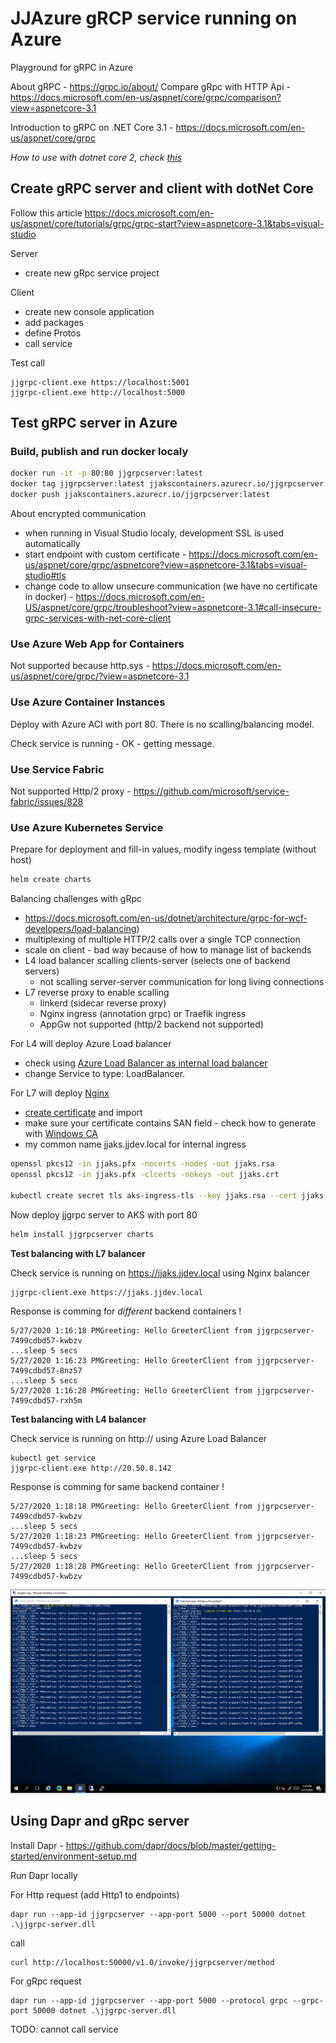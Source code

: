 # JJAzure gRCP service running on Azure
Playground for gRPC in Azure

About gRPC - https://grpc.io/about/
Compare gRpc with HTTP Api - https://docs.microsoft.com/en-us/aspnet/core/grpc/comparison?view=aspnetcore-3.1

Introduction to gRPC on .NET Core 3.1 - https://docs.microsoft.com/en-us/aspnet/core/grpc

*How to use with dotnet core 2, check [this](\src-dotnet2\readme.md)*

## Create gRPC server and client with dotNet Core

Follow this article https://docs.microsoft.com/en-us/aspnet/core/tutorials/grpc/grpc-start?view=aspnetcore-3.1&tabs=visual-studio

Server

- create new gRpc service project

Client

- create new console application
- add packages
- define Protos
- call service

Test call

```
jjgrpc-client.exe https://localhost:5001
jjgrpc-client.exe http://localhost:5000
```

## Test gRPC server in Azure

### Build, publish and run docker localy

```bash
docker run -it -p 80:80 jjgrpcserver:latest
docker tag jjgrpcserver:latest jjakscontainers.azurecr.io/jjgrpcserver:latest
docker push jjakscontainers.azurecr.io/jjgrpcserver:latest
``` 

About encrypted communication

- when running in Visual Studio localy, development SSL is used automatically
- start endpoint with custom certificate - https://docs.microsoft.com/en-us/aspnet/core/grpc/aspnetcore?view=aspnetcore-3.1&tabs=visual-studio#tls
- change code to allow unsecure communication (we have no certificate in docker) - https://docs.microsoft.com/en-US/aspnet/core/grpc/troubleshoot?view=aspnetcore-3.1#call-insecure-grpc-services-with-net-core-client

### Use Azure Web App for Containers

Not supported because http.sys - https://docs.microsoft.com/en-us/aspnet/core/grpc/?view=aspnetcore-3.1

### Use Azure Container Instances

Deploy with Azure ACI with port 80. There is no scalling/balancing model.

Check service is running - OK - getting message.

### Use Service Fabric

Not supported Http/2 proxy - https://github.com/microsoft/service-fabric/issues/828

### Use Azure Kubernetes Service

Prepare for deployment and fill-in values, modify ingess template (without host)

```bash
helm create charts
```

Balancing challenges with gRpc 

- https://docs.microsoft.com/en-us/dotnet/architecture/grpc-for-wcf-developers/load-balancing)
- multiplexing of multiple HTTP/2 calls over a single TCP connection
- scale on client - bad way because of how to manage list of backends
- L4 load balancer scalling clients-server (selects one of backend servers)
   - not scalling server-server communication for long living connections
- L7 reverse proxy to enable scalling
  - linkerd (sidecar reverse proxy)
  - Nginx ingress (annotation grpc) or Traefik ingress 
  - AppGw not supported (http/2 backend not supported)

For L4 will deploy Azure Load balancer 

- check using [Azure Load Balancer as internal load balancer](https://docs.microsoft.com/en-us/azure/aks/internal-lb)
- change Service to type: LoadBalancer. 

For L7 will deploy [Nginx](https://docs.microsoft.com/en-us/azure/aks/ingress-basic)

- [create certificate](https://docs.microsoft.com/en-us/azure/aks/ingress-own-tls) and import
- make sure your certificate contains SAN field - check how to generate with [Windows CA](https://www.aventistech.com/2019/08/generate-csr-from-windows-server-with-san-subject-alternative-name/)
- my common name jjaks.jjdev.local for internal ingress

```bash
openssl pkcs12 -in jjaks.pfx -nocerts -nodes -out jjaks.rsa
openssl pkcs12 -in jjaks.pfx -clcerts -nokeys -out jjaks.crt

kubectl create secret tls aks-ingress-tls --key jjaks.rsa --cert jjaks.crt
```

Now deploy jjgrpc server to AKS with port 80

```bash
helm install jjgrpcserver charts
```

**Test balancing with L7 balancer**

Check service is running on https://jjaks.jjdev.local using Nginx balancer

```
jjgrpc-client.exe https://jjaks.jjdev.local
```

Response is comming for *different* backend containers !

```
5/27/2020 1:16:18 PMGreeting: Hello GreeterClient from jjgrpcserver-7499cdbd57-kwbzv
...sleep 5 secs
5/27/2020 1:16:23 PMGreeting: Hello GreeterClient from jjgrpcserver-7499cdbd57-8nz57
...sleep 5 secs
5/27/2020 1:16:28 PMGreeting: Hello GreeterClient from jjgrpcserver-7499cdbd57-rxh5m
```

**Test balancing with L4 balancer**

Check service is running on http://<public-ip> using Azure Load Balancer

```
kubectl get service
jjgrpc-client.exe http://20.50.8.142
```

Response is comming for same backend container !

```
5/27/2020 1:18:18 PMGreeting: Hello GreeterClient from jjgrpcserver-7499cdbd57-kwbzv
...sleep 5 secs
5/27/2020 1:18:23 PMGreeting: Hello GreeterClient from jjgrpcserver-7499cdbd57-kwbzv
...sleep 5 secs
5/27/2020 1:18:28 PMGreeting: Hello GreeterClient from jjgrpcserver-7499cdbd57-kwbzv
```

![Result](media/result.png)

## Using Dapr and gRpc server

Install Dapr - https://github.com/dapr/docs/blob/master/getting-started/environment-setup.md

Run Dapr locally

For Http request (add Http1 to endpoints)
```
dapr run --app-id jjgrpcserver --app-port 5000 --port 50000 dotnet .\jjgrpc-server.dll
```
call
```
curl http://localhost:50000/v1.0/invoke/jjgrpcserver/method
```

For gRpc request

```
dapr run --app-id jjgrpcserver --app-port 5000 --protocol grpc --grpc-port 50000 dotnet .\jjgrpc-server.dll
```

TODO: cannot call service

